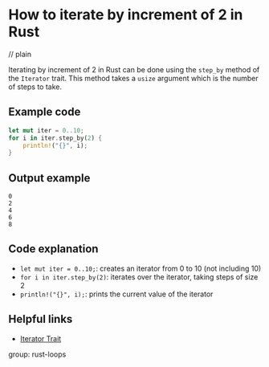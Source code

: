 # How to iterate by increment of 2 in Rust
// plain

Iterating by increment of 2 in Rust can be done using the `step_by` method of the `Iterator` trait. This method takes a `usize` argument which is the number of steps to take.

## Example code

```rust
let mut iter = 0..10;
for i in iter.step_by(2) {
    println!("{}", i);
}
```

## Output example

```
0
2
4
6
8
```

## Code explanation

- `let mut iter = 0..10;`: creates an iterator from 0 to 10 (not including 10)
- `for i in iter.step_by(2)`: iterates over the iterator, taking steps of size 2
- `println!("{}", i);`: prints the current value of the iterator

## Helpful links
- [Iterator Trait](https://doc.rust-lang.org/std/iter/trait.Iterator.html#method.step_by)

group: rust-loops